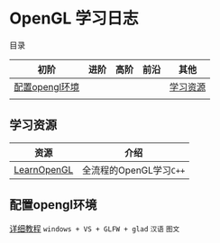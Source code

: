 # OpenGL 学习日志

目录

|初阶|进阶|高阶|前沿|其他|
|-|-|-|-|-|
|[配置opengl环境](#配置opengl环境)|[](#)|[](#)|[](#)|[学习资源](#学习资源)|
|[](#)|[](#)|[](#)|[](#)|[](#)|

## 学习资源
|资源|介绍|
|-|-|
|[LearnOpenGL][1]|全流程的OpenGL学习`C++`|

## 配置opengl环境

[详细教程][2] `windows + VS + GLFW + glad` `汉语` `图文`

## 

[1]:https://learnopengl.com/Introduction
[2]:https://blog.csdn.net/sigmarising/article/details/80470054?utm_medium=distribute.pc_relevant.none-task-blog-BlogCommendFromMachineLearnPai2-1.channel_param&depth_1-utm_source=distribute.pc_relevant.none-task-blog-BlogCommendFromMachineLearnPai2-1.channel_param
